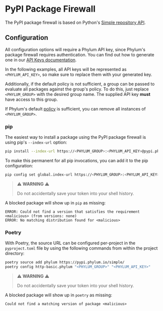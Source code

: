 # PyPI Package Firewall

The PyPI package firewall is based on Python's [Simple repository API].

[Simple repository API]: https://packaging.python.org/en/latest/specifications/simple-repository-api/

## Configuration

All configuration options will require a Phylum API key, since Phylum's package
firewall requires authentication. You can find out how to generate one in our
[API Keys documentation].

In the following examples, all API keys will be represented as
`<PHYLUM_API_KEY>`, so make sure to replace them with your generated key.

Additionally, if the default policy is not sufficient, a group can be passed to
evaluate all packages against the group's policy. To do this, just replace
`<PHYLUM_GROUP>` with the desired group name. The supplied API key **must** have
access to this group.

If Phylum's default [policy] is sufficient, you can remove all instances of
`<PHYLUM_GROUP>`.

[API Keys documentation]: ../knowledge_base/api-keys.md#generate-an-api-key
[policy]: ../knowledge_base/policy.md

### pip

The easiest way to install a package using the PyPI package firewall is using
pip's `--index-url` option:

```sh
pip install --index-url https://<PHYLUM_GROUP>:<PHYLUM_API_KEY>@pypi.phylum.io/simple/ <requirement specifier>
```

To make this permanent for all pip invocations, you can add it to the pip
configuration:

```sh
pip config set global.index-url https://<PHYLUM_GROUP>:<PHYLUM_API_KEY>@pypi.phylum.io/simple/
```

> ⚠️ **WARNING** ⚠️
>
> Do not accidentally save your token into your shell history.

A blocked package will show up in `pip` as missing:

```text
ERROR: Could not find a version that satisfies the requirement <malicious> (from versions: none)
ERROR: No matching distribution found for <malicious>
```

### Poetry

With Poetry, the source URL can be configured per-project in the
`pyproject.toml` file by using the following commands from within the project
directory:

```sh
poetry source add phylum https://pypi.phylum.io/simple/
poetry config http-basic.phylum "<PHYLUM_GROUP>" "<PHYLUM_API_KEY>"
```

> ⚠️ **WARNING** ⚠️
>
> Do not accidentally save your token into your shell history.

A blocked package will show up in `poetry` as missing:

```text
Could not find a matching version of package <malicious>
```
